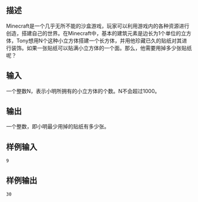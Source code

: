 ## 描述


Minecraft是一个几乎无所不能的沙盒游戏，玩家可以利用游戏内的各种资源进行创造，搭建自己的世界。在Minecraft中，基本的建筑元素是边长为1个单位的立方体，Tony想用N个这种小立方体搭建一个长方体，并用他珍藏已久的贴纸对其进行装饰。如果一张贴纸可以贴满小立方体的一个面。那么，他需要用掉多少张贴纸呢？

## 输入


一个整数N，表示小明所拥有的小立方体的个数。N不会超过1000。

## 输出


一个整数，即小明最少用掉的贴纸有多少张。

## 样例输入


```
9
```


## 样例输出


```
30
```


